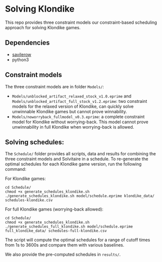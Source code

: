 # Solving Klondike

This repo provides three constraint models our constraint-based scheduling approach for solving Klondike games.

## Dependencies

- [savilerow](https://www-users.york.ac.uk/peter.nightingale/savilerow/)
- python3

## Constraint models

The three constraint models are in folder `Models/`:
- `Models/unblocked_artifact_relaxed_stock_v1.0.eprime` and `Models/unblocked_artifact_full_stock_v1.2.eprime`: two constraint models for the relaxed version of Klondike, can quickly solve unwinnable Klondike games but cannot prove winnability.
- `Models/noworryback_fullmodel_v0.3.eprime`: a complete constraint model for Klondike without worrying-back. This model cannot prove unwinnability in full Klondike when worrying-back is allowed.

## Solving schedules:

The `Schedule/` folder provides all scripts, data and results for combining the three constraint models and Solvitaire in a schedule. To re-generate the optimal schedules for each Klondike game version, run the following command:

For Klondike games:
```
cd Schedule/
chmod +x generate_schedules_klondike.sh
./generate_schedules_klondike.sh model/schedule.eprime klondike_data/ schedules-klondike.csv
```

For full Klondike games (worrying-back allowed):
```
cd Schedule/
chmod +x generate_schedules_klondike.sh
./generate_schedules_full_klondike.sh model/schedule.eprime full_klondike_data/ schedules-full-klondike.csv
```

The script will compute the optimal schedules for a range of cutoff times from 1s to 3600s and compare them with various baselines. 

We also provide the pre-computed schedules in `results/`. 
